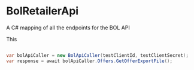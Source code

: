 # BolRetailerApi
A C# mapping of all the endpoints for the BOL API

This 

```cs

var bolApiCaller = new BolApiCaller(testClientId, testClientSecret);
var response = await bolApiCaller.Offers.GetOfferExportFile();
```
